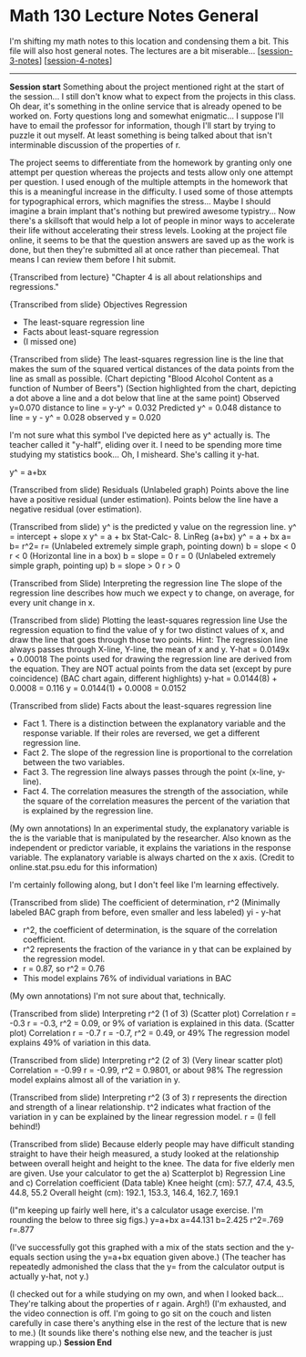 # Math 130 Lecture Notes General

I'm shifting my math notes to this location and condensing them a bit.  This file will also host general notes.  The lectures are a bit miserable...
[[session-3-notes]]
[[session-4-notes]]

---
**Session start**
Something about the project mentioned right at the start of the session...  I still don't know what to expect from the projects in this class.  Oh dear, it's something in the online service that is already opened to be worked on.  Forty questions long and somewhat enigmatic...  I suppose I'll have to email the professor for information, though I'll start by trying to puzzle it out myself.  At least something is being talked about that isn't interminable discussion of the properties of r.

The project seems to differentiate from the homework by granting only one attempt per question whereas the projects and tests allow only one attempt per question.  I used enough of the multiple attempts in the homework that this is a meaningful increase in the difficulty.  I used some of those attempts for typographical errors, which magnifies the stress...  Maybe I should imagine a brain implant that's nothing but prewired awesome typistry... Now there's a skillsoft that would help a lot of people in minor ways to accelerate their life without accelerating their stress levels.  Looking at the project file online, it seems to be that the question answers are saved up as the work is done, but then they're submitted all at once rather than piecemeal.  That means I can review them before I hit submit.

{Transcribed from lecture}
"Chapter 4 is all about relationships and regressions."

{Transcribed from slide}
Objectives
Regression
* The least-square regression line
* Facts about least-square regression
* (I missed one)

{Transcribed from slide}
The least-squares regression line is the line that makes the sum of the squared vertical distances of the data points from the line as small as possible.
(Chart depicting "Blood Alcohol Content as a function of Number of Beers")
(Section highlighted from the chart, depicting a dot above a line and a dot below that line at the same point)
Observed y=0.070
distance to line = y-y^ = 0.032
Predicted y^ = 0.048
distance to line = y - y^ = 0.028
observed y = 0.020

I'm not sure what this symbol I've depicted here as y^ actually is.  The teacher called it "y-half", eliding over it.  I need to be spending more time studying my statistics book...  Oh, I misheard.  She's calling it y-hat.

y^ = a+bx

(Transcribed from slide)
Residuals
(Unlabeled graph)
Points above the line have a positive residual (under estimation).
Points below the line have a negative residual (over estimation).

(Transcribed from slide)
y^ is the predicted y value on the regression line.
y^ = intercept + slope x
y^ = a + bx
Stat-Calc- 8. LinReg (a+bx)
y^ = a + bx
a=
b=
r^2=
r=
(Unlabeled extremely simple graph, pointing down)
b = slope < 0
r < 0
(Horizontal line in a box)
b = slope = 0
r = 0
(Unlabeled extremely simple graph, pointing up)
b = slope > 0
r > 0

(Transcribed from Slide)
Interpreting the regression line
The slope of the regression line describes how much we expect y to change, on average, for every unit change in x.

(Transcribed from slide)
Plotting the least-squares regression line
Use the regression equation to find the value of y for two distinct values of x, and draw the line that goes through those two points.
Hint: The regression line always passes through X-line, Y-line, the mean of x and y.
Y-hat = 0.0149x + 0.00018
The points used for drawing the regression line are derived from the equation.
They are NOT actual points from the data set (except by pure coincidence)
(BAC chart again, different highlights)
y-hat = 0.0144(8) + 0.0008 = 0.116
y = 0.0144(1) + 0.0008 = 0.0152

(Transcribed from slide)
Facts about the least-squares regression line
* Fact 1. There is a distinction between the explanatory variable and the response variable.  If their roles are reversed, we get a different regression line.
* Fact 2. The slope of the regression line is proportional to the correlation between the two variables.
* Fact 3. The regression line always passes through the point (x-line, y-line).
* Fact 4. The correlation measures the strength of the association, while the square of the correlation measures the percent of the variation that is explained by the regression line.

(My own annotations)
In an experimental study, the explanatory variable is the is the variable that is manipulated by the researcher.  Also known as the independent or predictor variable, it explains the variations in the response variable.  The explanatory variable is always charted on the x axis.  (Credit to online.stat.psu.edu for this information)

I'm certainly following along, but I don't feel like I'm learning effectively.

(Transcribed from slide)
The coefficient of determination, r^2
(Minimally labeled BAC graph from before, even smaller and less labeled)
yi - y-hat
* r^2, the coefficient of determination, is the square of the correlation coefficient.
* r^2 represents the fraction of the variance in y that can be explained by the regression model.
* r = 0.87, so r^2 = 0.76
* This model explains 76% of individual variations in BAC

(My own annotations)
I'm not sure about that, technically.

(Transcribed from slide)
Interpreting r^2 (1 of 3)
(Scatter plot)
Correlation r = -0.3
r = -0.3, r^2 = 0.09, or 9% of variation is explained in this data.
(Scatter plot)
Correlation r = -0.7
r = -0.7, r^2 = 0.49, or 49%
The regression model explains 49% of variation in this data.

(Transcribed from slide)
Interpreting r^2 (2 of 3)
(Very linear scatter plot)
Correlation = -0.99
r = -0.99, r^2 = 0.9801, or about 98%
The regression model explains almost all of the variation in y.

(Transcribed from slide)
Interpreting r^2 (3 of 3)
r represents the direction and strength of a linear relationship.
t^2 indicates what fraction of the variation in y can be explained by the linear regression model.
r =
(I fell behind!)

(Transcribed from slide)
Because elderly people may have difficult standing straight to have their heigh measured, a study looked at the relationship between overall height and height to the knee.  The data for five elderly men are given.  Use your calculator to get the
a) Scatterplot  b) Regression Line and c) Correlation coefficient
(Data table)
Knee height (cm): 57.7, 47.4, 43.5, 44.8, 55.2
Overall height (cm): 192.1, 153.3, 146.4, 162.7, 169.1

(I"m keeping up fairly well here, it's a calculator usage exercise.  I'm rounding the below to three sig figs.)
y=a+bx
a=44.131
b=2.425
r^2=.769
r=.877

(I've successfully got this graphed with a mix of the stats section and the y-equals section using the y=a+bx equation given above.)
(The teacher has repeatedly admonished the class that the y= from the calculator output is actually y-hat, not y.)

(I checked out for a while studying on my own, and when I looked back...  They're talking about the properties of r again.  Argh!)
(I'm exhausted, and the video connection is off.  I'm going to go sit on the couch and listen carefully in case there's anything else in the rest of the lecture that is new to me.)
(It sounds like there's nothing else new, and the teacher is just wrapping up.)
**Session End**

[//begin]: # "Autogenerated link references for markdown compatibility"
[session-3-notes]: session-3-notes.md "Session 3 Notes"
[session-4-notes]: session-4-notes.md "Session 4 Notes"
[//end]: # "Autogenerated link references"